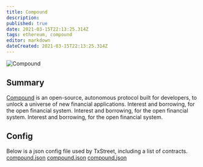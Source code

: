 ```yaml
---
title: Compound
description:
published: true
date: 2021-03-15T22:13:25.314Z
tags: ethereum, compound
editor: markdown
dateCreated: 2021-03-15T22:13:25.314Z
---
```


![Compound](https://txstreet.com/static/img/singles/house_logos/compound.png)

## Summary

<a href="https://compound.finance" target="_blank">Compound</a> is an open-source, autonomous protocol built for developers, to unlock a universe of new financial applications. Interest and borrowing, for the open financial system. Interest and borrowing, for the open financial system. Interest and borrowing, for the open financial system.

## Config

Below is a json config file used by TxStreet, including a list of contracts. [compound.json](/ethereum/houses/compound.json) [compound.json](/ethereum/houses/compound.json) [compound.json](/ethereum/houses/compound.json)